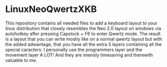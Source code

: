 # LinuxNeoQwertzXKB
This repository contains all needed files to add a keyboard layout to your linux distribution that closely resembles the Neo 2.0 layout on windows via autohotkey after pressing Capslock + F6 to enter Qwertz mode. The result is a layout that you can write mostly like on a normal qwertz layout but with the added adwantage, that you have all the extra 5 layers containing all the special caracters.
I personally use the programmers layer and the movement layer A LOT! And they are imensly timesaving and therewith valuable to me.
